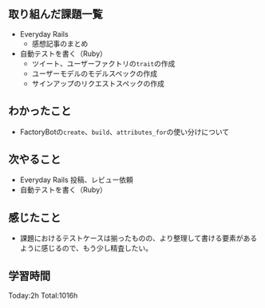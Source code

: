 ## 取り組んだ課題一覧

- Everyday Rails  
  - 感想記事のまとめ
- 自動テストを書く（Ruby）
  - ツイート、ユーザーファクトリの`trait`の作成
  - ユーザーモデルのモデルスペックの作成
  - サインアップのリクエストスペックの作成

## わかったこと

* FactoryBotの`create`、`build`、`attributes_for`の使い分けについて

## 次やること

- Everyday Rails 投稿、レビュー依頼
- 自動テストを書く（Ruby）

## 感じたこと

- 課題におけるテストケースは揃ったものの、より整理して書ける要素があるように感じるので、もう少し精査したい。
 
## 学習時間

Today:2h
Total:1016h
